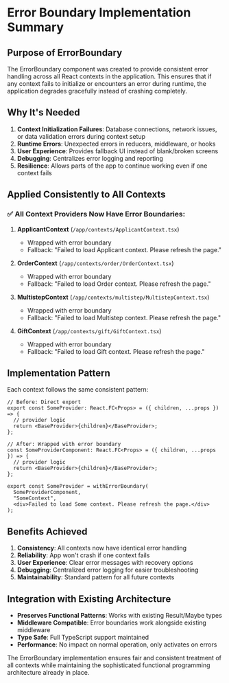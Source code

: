 # Error Boundary Implementation Summary

## Purpose of ErrorBoundary

The ErrorBoundary component was created to provide consistent error handling across all React contexts in the application. This ensures that if any context fails to initialize or encounters an error during runtime, the application degrades gracefully instead of crashing completely.

## Why It's Needed

1. **Context Initialization Failures**: Database connections, network issues, or data validation errors during context setup
2. **Runtime Errors**: Unexpected errors in reducers, middleware, or hooks
3. **User Experience**: Provides fallback UI instead of blank/broken screens
4. **Debugging**: Centralizes error logging and reporting
5. **Resilience**: Allows parts of the app to continue working even if one context fails

## Applied Consistently to All Contexts

### ✅ All Context Providers Now Have Error Boundaries:

1. **ApplicantContext** (`/app/contexts/ApplicantContext.tsx`)

   - Wrapped with error boundary
   - Fallback: "Failed to load Applicant context. Please refresh the page."

2. **OrderContext** (`/app/contexts/order/OrderContext.tsx`)

   - Wrapped with error boundary
   - Fallback: "Failed to load Order context. Please refresh the page."

3. **MultistepContext** (`/app/contexts/multistep/MultistepContext.tsx`)

   - Wrapped with error boundary
   - Fallback: "Failed to load Multistep context. Please refresh the page."

4. **GiftContext** (`/app/contexts/gift/GiftContext.tsx`)
   - Wrapped with error boundary
   - Fallback: "Failed to load Gift context. Please refresh the page."

## Implementation Pattern

Each context follows the same consistent pattern:

```tsx
// Before: Direct export
export const SomeProvider: React.FC<Props> = ({ children, ...props }) => {
  // provider logic
  return <BaseProvider>{children}</BaseProvider>;
};

// After: Wrapped with error boundary
const SomeProviderComponent: React.FC<Props> = ({ children, ...props }) => {
  // provider logic
  return <BaseProvider>{children}</BaseProvider>;
};

export const SomeProvider = withErrorBoundary(
  SomeProviderComponent,
  "SomeContext",
  <div>Failed to load Some context. Please refresh the page.</div>
);
```

## Benefits Achieved

1. **Consistency**: All contexts now have identical error handling
2. **Reliability**: App won't crash if one context fails
3. **User Experience**: Clear error messages with recovery options
4. **Debugging**: Centralized error logging for easier troubleshooting
5. **Maintainability**: Standard pattern for all future contexts

## Integration with Existing Architecture

- **Preserves Functional Patterns**: Works with existing Result/Maybe types
- **Middleware Compatible**: Error boundaries work alongside existing middleware
- **Type Safe**: Full TypeScript support maintained
- **Performance**: No impact on normal operation, only activates on errors

The ErrorBoundary implementation ensures fair and consistent treatment of all contexts while maintaining the sophisticated functional programming architecture already in place.

